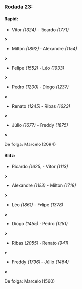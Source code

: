 ### Rodada 23:

#### Rapid:

* Vitor *(1324)*     -     Ricardo *(1771)*

 **>** 
* Milton *(1892)*     -     Alexandre *(1154)*

 **>** 
* Felipe *(1552)*     -     Léo *(1933)*

 **>** 
* Pedro *(1200)*     -     Diogo *(1237)*

 **>** 
* Renato *(1245)*     -     Ribas *(1623)*

 **>** 
* Júlio *(1677)*     -     Freddy *(1875)*

 **>** 

De folga: Marcelo (2094)

#### Blitz:

* Ricardo *(1625)*     -     Vitor *(1113)*

 **>** 
* Alexandre *(1183)*     -     Milton *(1719)*

 **>** 
* Léo *(1861)*     -     Felipe *(1378)*

 **>** 
* Diogo *(1455)*     -     Pedro *(1251)*

 **>** 
* Ribas *(2055)*     -     Renato *(941)*

 **>** 
* Freddy *(1796)*     -     Júlio *(1464)*

 **>** 

De folga: Marcelo (1560)

